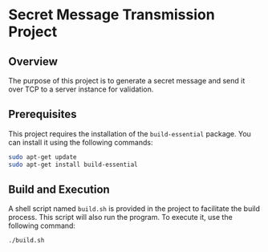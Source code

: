 # Secret Message Transmission Project

## Overview

The purpose of this project is to generate a secret message and send it over TCP to a server instance for validation.

## Prerequisites

This project requires the installation of the `build-essential` package. You can install it using the following commands:

```bash
sudo apt-get update
sudo apt-get install build-essential
```

## Build and Execution

A shell script named `build.sh` is provided in the project to facilitate the build process. This script will also run the program. To execute it, use the following command:

```bash
./build.sh
```
